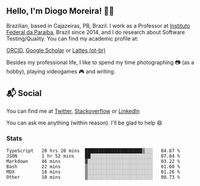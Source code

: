 ## Hello, I'm Diogo Moreira! 👋🏻

Brazilian, based in Cajazeiras, PB, Brazil.
I work as a Professor at [Instituto Federal da Paraíba](https://ifpb.edu.br), Brazil since 2014, and I do research about Software Testing/Quality. You can find my academic profile at:

[ORCID](https://orcid.org/0000-0003-1803-6565), [Google Scholar](https://scholar.google.com.br/citations?hl=pt-BR&user=DlSdlvEAAAAJ) or [Lattes (pt-br)](http://buscatextual.cnpq.br/buscatextual/visualizacv.do?id=K4384159A1)

Besides my professional life, I like to spend my time photographing 📷 (as a hobby), playing videogames 🎮 and writing.

## 📬 Social

You can find me at [Twitter](https://twitter.com/diogodmoreira), [Stackoverflow](https://stackoverflow.com/users/1541533/diogo-moreira) or [LinkedIn](https://linkedin.com/in/diogodmoreira)

You can ask me anything (within reason). I'll be glad to help 😄

### Stats

<!--START_SECTION:waka-->

```text
TypeScript   20 hrs 20 mins  █████████████████████▒░░░   84.87 %
JSON         1 hr 52 mins    ██░░░░░░░░░░░░░░░░░░░░░░░   07.84 %
Markdown     46 mins         ▓░░░░░░░░░░░░░░░░░░░░░░░░   03.22 %
Bash         22 mins         ▒░░░░░░░░░░░░░░░░░░░░░░░░   01.60 %
MDX          18 mins         ▒░░░░░░░░░░░░░░░░░░░░░░░░   01.26 %
Other        10 mins         ▒░░░░░░░░░░░░░░░░░░░░░░░░   00.73 %
```

<!--END_SECTION:waka-->
